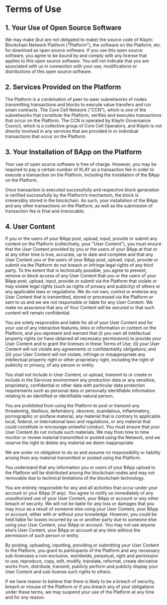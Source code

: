 # Terms of Use

## 1. Your Use of Open Source Software

We may make (but are not obligated to make) the source code of Klaytn Blockchain Network Platform ("Platform"), the software on the Platform, etc. for download as open source software. If you use this open source software, you agree to be bound by and comply with any license that applies to this open source software. You will not indicate that you are associated with us in connection with your use, modifications or distributions of this open source software.

## 2. Services Provided on the Platform

The Platform is a combination of peer-to-peer subnetworks of nodes transmitting transactions and blocks to execute value transfers and run smart contracts. The Core Cell Network ("CCN"), which is one of the subnetworks that constitute the Platform, verifies and executes transactions that occur on the Platform. The CCN is operated by Klaytn Governance Council, which is a collective group of Core Cell Operators, and Klaytn is not directly involved in any services that are provided in or individual transactions that occur on the Platform.

## 3. Your Installation of BApp on the Platform

Your use of open source software is free of charge. However, you may be required to pay a certain number of KLAY as a transaction fee in order to execute a transaction on the Platform, including the installation of the BApp on the Platform.

Once transaction is executed successfully and respective block generation is verified successfully by the Platform’s mechanism, the block is irreversibly stored in the blockchain. As such, your installation of the BApp and any other transactions on the Platform, as well as the submission of transaction fee is final and irrevocable.

## 4. User Content

If you or the users of your BApp post, upload, input, provide or submit any content on the Platform (collectively, your "User Content"), you must ensure that the User Content provided by you or the users of your BApp at that or at any other time is true, accurate, up to date and complete and that any User Content you or the users of your BApp post, upload, input, provide or submit via the Platform do not breach or infringe legal rights of any third party. To the extent that is technically possible, you agree to prevent, remove or block access of any User Content that you or the users of your BApp post, upload, input, provide or submit via the Platform that violate or may violate legal rights (such as rights of privacy and publicity) of others or any applicable laws or regulations. We do not own, control or endorse any User Content that is transmitted, stored or processed via the Platform or sent to us and we are not responsible or liable for any User Content. We make no assurance that any of Your Content will be secured or that such content will remain confidential.

You are solely responsible and liable for all of your User Content and for your use of any interactive features, links or information or content on the Platform, and you represent and warrant that (i) you own all intellectual property rights (or have obtained all necessary permissions) to provide your User Content and to grant the licenses in these Terms of Use; (ii) your User Content will not violate any agreements or confidentiality obligations; and (iii) your User Content will not violate, infringe or misappropriate any intellectual property right or other proprietary right, including the right of publicity or privacy, of any person or entity. 

You shall not include in User Content, or upload, transmit to or create or include in the Services environment any production data or any sensitive, proprietary, confidential or other data with particular data protection requirements such as personal data or personally identifiable information relating to an identified or identifiable natural person. 

You are prohibited from using the Platform to post or transmit any threatening, libellous, defamatory, obscene, scandalous, inflammatory, pornographic or profane material, any material that is contrary to applicable local, federal, or international laws and regulations, or any material that could constitute or encourage unlawful conduct. You must ensure that your User Content do not include such materials. We may from time to time monitor or review material transmitted or posted using the Network, and we reserve the right to delete any material we deem inappropriate.

We are under no obligation to do so and assume no responsibility or liability arising from any material transmitted or posted using the Platform.

You understand that any information you or users of your BApp upload to the Platform will be distributed among the blockchain nodes and may not removable due to technical limitations of the blockchain technology.

You are entirely responsible for any and all activities that occur under your account or your BApp (if any). You agree to notify us immediately of any unauthorized use of your User Content, your BApp or account or any other breach of security. We will not be liable for any loss or damages that you may incur as a result of someone else using your User Content, your BApp or account, either with or without your knowledge. However, you could be held liable for losses incurred by us or another party due to someone else using your User Content, your BApp or account. You may not use anyone else’s User Content, your BApp or account at any time without the permission of such person or entity. 

By posting, uploading, inputting, providing or submitting your User Content to the Platform, you grant to participants of the Platform and any necessary sub-licensees a non-exclusive, worldwide, perpetual, right and permission to use, reproduce, copy, edit, modify, translate, reformat, create derivative works from, distribute, transmit, publicly perform and publicly display your User Content and sub-license such rights to others.

If we have reason to believe that there is likely to be a breach of security, breach or misuse of the Platform or if you breach any of your obligations under these terms, we may suspend your use of the Platform at any time and for any reason. 